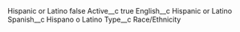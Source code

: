 <?xml version="1.0" encoding="UTF-8"?>
<CustomMetadata xmlns="http://soap.sforce.com/2006/04/metadata" xmlns:xsi="http://www.w3.org/2001/XMLSchema-instance" xmlns:xsd="http://www.w3.org/2001/XMLSchema">
    <label>Hispanic or Latino</label>
    <protected>false</protected>
    <values>
        <field>Active__c</field>
        <value xsi:type="xsd:boolean">true</value>
    </values>
    <values>
        <field>English__c</field>
        <value xsi:type="xsd:string">Hispanic or Latino</value>
    </values>
    <values>
        <field>Spanish__c</field>
        <value xsi:type="xsd:string">Hispano o Latino</value>
    </values>
    <values>
        <field>Type__c</field>
        <value xsi:type="xsd:string">Race/Ethnicity</value>
    </values>
</CustomMetadata>
